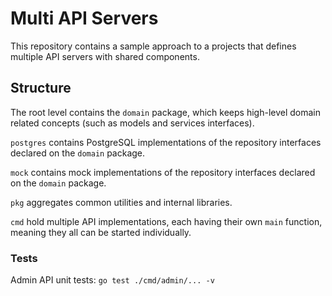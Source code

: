 # Multi API Servers

This repository contains a sample approach to a projects that defines multiple API servers with shared components.

## Structure

The root level contains the `domain` package, which keeps high-level domain related concepts (such as models and services interfaces).

`postgres` contains PostgreSQL implementations of the repository interfaces declared on the `domain` package.

`mock` contains mock implementations of the repository interfaces declared on the `domain` package.

`pkg` aggregates common utilities and internal libraries.

`cmd` hold multiple API implementations, each having their own `main` function, meaning they all can be started individually.


### Tests

Admin API unit tests: `go test ./cmd/admin/... -v`
